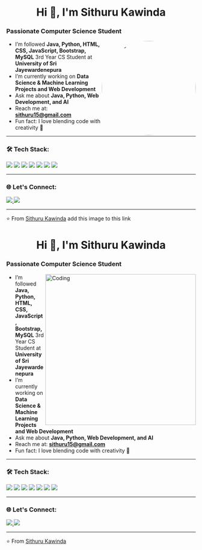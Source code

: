 <h1 align="center">Hi 👋, I'm Sithuru Kawinda</h1>
<h3>Passionate Computer Science Student</h3>

<img align="right" alt="Coding" width="250" height="250" 
     src="https://media4.giphy.com/media/v1.Y2lkPTc5MGI3NjExbm13NW50a28xcjg3OXl4MDRtNzd2eWNsdzR5cHZ6OXRvY3N4emZocyZlcD12MV9pbnRlcm5hbF9naWZfYnlfaWQmY3Q9Zw/YYW0hHizzIOrlhimPG/giphy.gif" 
     style="border-radius: 50%;">


-  I’m followed **Java, Python, HTML, CSS, JavaScript, Bootstrap, MySQL**
   3rd Year CS Student at **University of Sri Jayewardenepura** 
-  I’m currently working on **Data Science & Machine Learning Projects and Web Development** 
-  Ask me about **Java, Python, Web Development, and AI** 
-  Reach me at: **sithuru15@gmail.com**
-    Fun fact: I love blending code with creativity 🚀

---

### 🛠️ Tech Stack:
<p align="left">
  <img src="https://img.shields.io/badge/Python-3776AB?style=for-the-badge&logo=python&logoColor=white"/>
  <img src="https://img.shields.io/badge/Java-ED8B00?style=for-the-badge&logo=java&logoColor=white"/>
  <img src="https://img.shields.io/badge/JavaScript-F7DF1E?style=for-the-badge&logo=javascript&logoColor=black"/>
  <img src="https://img.shields.io/badge/HTML5-E34F26?style=for-the-badge&logo=html5&logoColor=white"/>
  <img src="https://img.shields.io/badge/CSS3-1572B6?style=for-the-badge&logo=css3&logoColor=white"/>
  <img src="https://img.shields.io/badge/Bootstrap-7952B3?style=for-the-badge&logo=bootstrap&logoColor=white"/>
  <img src="https://img.shields.io/badge/MySQL-005C84?style=for-the-badge&logo=mysql&logoColor=white"/>
</p>

---

### 🌐 Let's Connect:
<p align="left">
  <a href="https://www.linkedin.com/in/sithurukawinda/" target="_blank">
    <img src="https://img.shields.io/badge/LinkedIn-0077B5?style=for-the-badge&logo=linkedin&logoColor=white"/>
  </a>
  <a href="mailto:sithuru15a@gmail.com">
    <img src="https://img.shields.io/badge/Gmail-D14836?style=for-the-badge&logo=gmail&logoColor=white"/>
  </a>
</p>

---

⭐ From [Sithuru Kawinda](https://github.com/sithuru-kawinda)
 add this image to this link <h1 align="center">Hi 👋, I'm Sithuru Kawinda</h1>
<h3>Passionate Computer Science Student</h3>

<img align="right" alt="Coding" width="400" src="https://cdn.dribbble.com/users/1162077/screenshots/3848914/programmer.gif">

-  I’m followed **Java, Python, HTML, CSS, JavaScript, Bootstrap, MySQL**
   3rd Year CS Student at **University of Sri Jayewardenepura** 
-  I’m currently working on **Data Science & Machine Learning Projects and Web Development** 
-  Ask me about **Java, Python, Web Development, and AI** 
-  Reach me at: **sithuru15@gmail.com**
-    Fun fact: I love blending code with creativity 🚀

---

### 🛠️ Tech Stack:
<p align="left">
  <img src="https://img.shields.io/badge/Python-3776AB?style=for-the-badge&logo=python&logoColor=white"/>
  <img src="https://img.shields.io/badge/Java-ED8B00?style=for-the-badge&logo=java&logoColor=white"/>
  <img src="https://img.shields.io/badge/JavaScript-F7DF1E?style=for-the-badge&logo=javascript&logoColor=black"/>
  <img src="https://img.shields.io/badge/HTML5-E34F26?style=for-the-badge&logo=html5&logoColor=white"/>
  <img src="https://img.shields.io/badge/CSS3-1572B6?style=for-the-badge&logo=css3&logoColor=white"/>
  <img src="https://img.shields.io/badge/Bootstrap-7952B3?style=for-the-badge&logo=bootstrap&logoColor=white"/>
  <img src="https://img.shields.io/badge/MySQL-005C84?style=for-the-badge&logo=mysql&logoColor=white"/>
</p>

---

### 🌐 Let's Connect:
<p align="left">
  <a href="https://www.linkedin.com/in/sithurukawinda/" target="_blank">
    <img src="https://img.shields.io/badge/LinkedIn-0077B5?style=for-the-badge&logo=linkedin&logoColor=white"/>
  </a>
  <a href="mailto:sithuru15a@gmail.com">
    <img src="https://img.shields.io/badge/Gmail-D14836?style=for-the-badge&logo=gmail&logoColor=white"/>
  </a>
</p>

---

⭐ From [Sithuru Kawinda](https://github.com/sithuru-kawinda)
